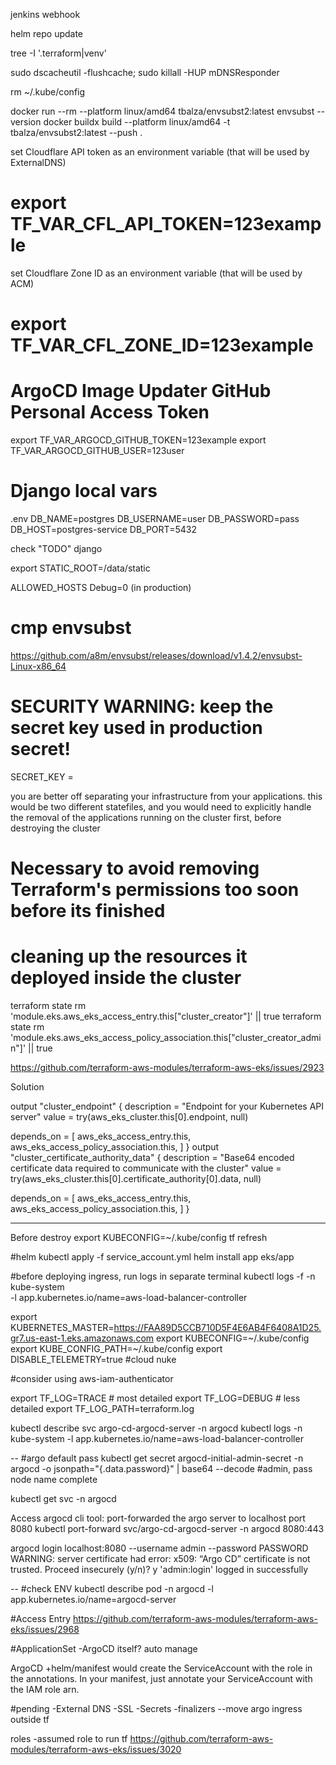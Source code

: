 jenkins webhook

helm repo update

tree -I '.terraform|venv'

sudo dscacheutil -flushcache; sudo killall -HUP mDNSResponder

rm ~/.kube/config

docker run --rm --platform linux/amd64 tbalza/envsubst2:latest envsubst --version
docker buildx build --platform linux/amd64 -t tbalza/envsubst2:latest --push .

set Cloudflare API token as an environment variable (that will be used by ExternalDNS)
# export TF_VAR_CFL_API_TOKEN=123example
set Cloudflare Zone ID as an environment variable (that will be used by ACM)
# export TF_VAR_CFL_ZONE_ID=123example

# ArgoCD Image Updater GitHub Personal Access Token
export TF_VAR_ARGOCD_GITHUB_TOKEN=123example
export TF_VAR_ARGOCD_GITHUB_USER=123user

# Django local vars

.env
DB_NAME=postgres
DB_USERNAME=user
DB_PASSWORD=pass
DB_HOST=postgres-service
DB_PORT=5432

check "TODO" django

export STATIC_ROOT=/data/static

ALLOWED_HOSTS
Debug=0 (in production)


# cmp envsubst
https://github.com/a8m/envsubst/releases/download/v1.4.2/envsubst-Linux-x86_64

# SECURITY WARNING: keep the secret key used in production secret!
SECRET_KEY =

you are better off separating your infrastructure from your applications.
this would be two different statefiles, and you would need to explicitly handle the removal of the applications running on the cluster first, before destroying the cluster
# Necessary to avoid removing Terraform's permissions too soon before its finished
# cleaning up the resources it deployed inside the cluster
terraform state rm 'module.eks.aws_eks_access_entry.this["cluster_creator"]' || true
terraform state rm 'module.eks.aws_eks_access_policy_association.this["cluster_creator_admin"]' || true

https://github.com/terraform-aws-modules/terraform-aws-eks/issues/2923

Solution

output "cluster_endpoint" {
  description = "Endpoint for your Kubernetes API server"
  value       = try(aws_eks_cluster.this[0].endpoint, null)

  depends_on = [
    aws_eks_access_entry.this,
    aws_eks_access_policy_association.this,
  ]
}
output "cluster_certificate_authority_data" {
  description = "Base64 encoded certificate data required to communicate with the cluster"
  value       = try(aws_eks_cluster.this[0].certificate_authority[0].data, null)

  depends_on = [
    aws_eks_access_entry.this,
    aws_eks_access_policy_association.this,
  ]
}

----

Before destroy
export KUBECONFIG=~/.kube/config
tf refresh

#helm
kubectl apply -f service_account.yml
helm install app eks/app

#before deploying ingress, run logs in separate terminal
kubectl logs -f -n kube-system \
-l app.kubernetes.io/name=aws-load-balancer-controller

export KUBERNETES_MASTER=https://FAA89D5CCB710D5F4E6AB4F6408A1D25.gr7.us-east-1.eks.amazonaws.com
export KUBECONFIG=~/.kube/config
export KUBE_CONFIG_PATH=~/.kube/config
export DISABLE_TELEMETRY=true #cloud nuke

#consider using aws-iam-authenticator

export TF_LOG=TRACE # most detailed
export TF_LOG=DEBUG # less detailed
export TF_LOG_PATH=terraform.log

kubectl describe svc argo-cd-argocd-server -n argocd
kubectl logs -n kube-system -l app.kubernetes.io/name=aws-load-balancer-controller

--
#argo default pass
                        kubectl get secret argocd-initial-admin-secret -n argocd -o jsonpath="{.data.password}" | base64 --decode
#admin, pass node name complete

kubectl get svc -n argocd

Access argocd cli tool: port-forwarded the argo server to localhost port 8080
                            kubectl port-forward svc/argo-cd-argocd-server -n argocd 8080:443

argocd login localhost:8080 --username admin --password PASSWORD
WARNING: server certificate had error: x509: “Argo CD” certificate is not trusted. Proceed insecurely (y/n)? y
'admin:login' logged in successfully

--
#check ENV
kubectl describe pod -n argocd -l app.kubernetes.io/name=argocd-server

#Access Entry
https://github.com/terraform-aws-modules/terraform-aws-eks/issues/2968

#ApplicationSet
-ArgoCD itself? auto manage

ArgoCD +helm/manifest would create the ServiceAccount with the role in the annotations.
In your manifest, just annotate your ServiceAccount with the IAM role arn. 

#pending
-External DNS
-SSL
-Secrets
-finalizers
--move argo ingress outside tf

roles
-assumed role to run tf
https://github.com/terraform-aws-modules/terraform-aws-eks/issues/3020